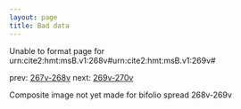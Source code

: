 ```yaml
---
layout: page
title: Bad data
---
```


Unable to format page for urn:cite2:hmt:msB.v1:268v#urn:cite2:hmt:msB.v1:269v#

prev: [267v-268v](../267v-268v/) next: [269v-270v](../269v-270v/)

Composite image not yet made for bifolio spread 268v-269v

